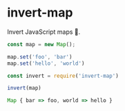# invert-map

Invert JavaScript maps 🔄.

```js
const map = new Map();

map.set('foo', 'bar')
map.set('hello', 'world')
```

```js
const invert = require('invert-map')

invert(map)

Map { bar => foo, world => hello }
```
